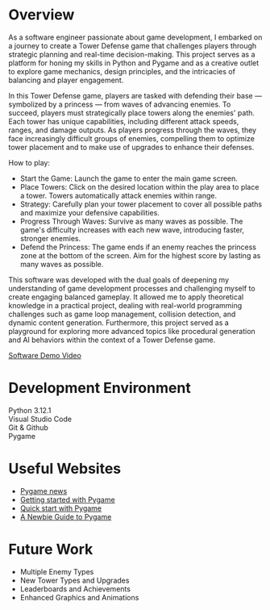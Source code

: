 # Overview

As a software engineer passionate about game development, I embarked on a journey to create a Tower Defense game that challenges players through strategic planning and real-time decision-making. This project serves as a platform for honing my skills in Python and Pygame and as a creative outlet to explore game mechanics, design principles, and the intricacies of balancing and player engagement.

In this Tower Defense game, players are tasked with defending their base — symbolized by a princess — from waves of advancing enemies. To succeed, players must strategically place towers along the enemies' path. Each tower has unique capabilities, including different attack speeds, ranges, and damage outputs. As players progress through the waves, they face increasingly difficult groups of enemies, compelling them to optimize tower placement and to make use of upgrades to enhance their defenses.

How to play:

-   Start the Game: Launch the game to enter the main game screen.
-   Place Towers: Click on the desired location within the play area to place a tower. Towers automatically attack enemies within range.
-   Strategy: Carefully plan your tower placement to cover all possible paths and maximize your defensive capabilities.
-   Progress Through Waves: Survive as many waves as possible. The game's difficulty increases with each new wave, introducing faster, stronger enemies.
-   Defend the Princess: The game ends if an enemy reaches the princess zone at the bottom of the screen. Aim for the highest score by lasting as many waves as possible.

This software was developed with the dual goals of deepening my understanding of game development processes and challenging myself to create engaging balanced gameplay. It allowed me to apply theoretical knowledge in a practical project, dealing with real-world programming challenges such as game loop management, collision detection, and dynamic content generation. Furthermore, this project served as a playground for exploring more advanced topics like procedural generation and AI behaviors within the context of a Tower Defense game.

[Software Demo Video](https://youtu.be/yj2kycxQSMU)

# Development Environment

Python 3.12.1  
Visual Studio Code  
Git & Github  
Pygame

# Useful Websites

-   [Pygame news](https://www.pygame.org/news)
-   [Getting started with Pygame](https://www.pygame.org/wiki/GettingStarted#Pygame%20Installation)
-   [Quick start with Pygame](https://www.pygame.org/docs/)
-   [A Newbie Guide to Pygame](https://www.pygame.org/docs/tut/newbieguide.html)

# Future Work

-   Multiple Enemy Types
-   New Tower Types and Upgrades
-   Leaderboards and Achievements
-   Enhanced Graphics and Animations
